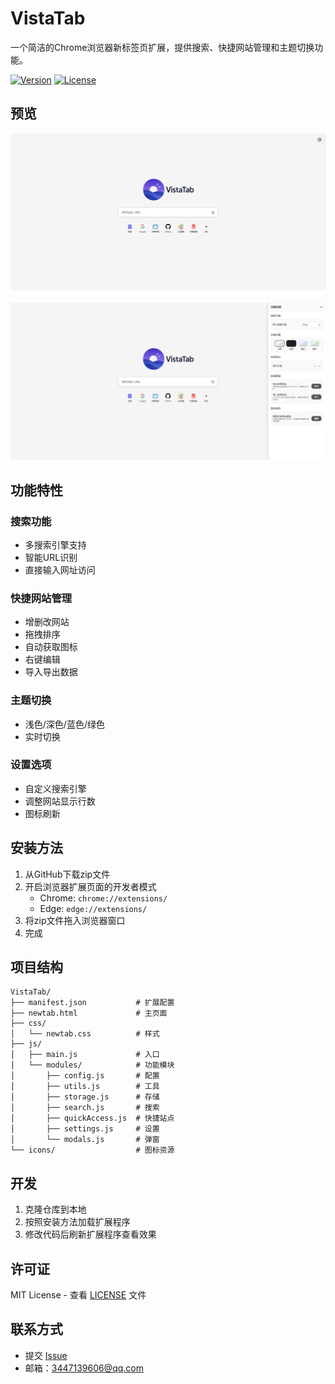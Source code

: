# VistaTab

一个简洁的Chrome浏览器新标签页扩展，提供搜索、快捷网站管理和主题切换功能。

[![Version](https://img.shields.io/badge/version-1.0.0-blue.svg)](https://github.com/abcdream-Lary/VistaTab/releases)
[![License](https://img.shields.io/badge/license-MIT-green.svg)](https://github.com/abcdream-Lary/VistaTab/blob/main/LICENSE)

## 预览

<div align="left">
  <img src="Preview/Preview01.png" alt="VistaTab预览1" width="650px" />
  <br/><br/>
  <img src="Preview/Preview02.png" alt="VistaTab预览2" width="650px" />
</div>

## 功能特性

### 搜索功能
- 多搜索引擎支持
- 智能URL识别
- 直接输入网址访问

### 快捷网站管理
- 增删改网站
- 拖拽排序
- 自动获取图标
- 右键编辑
- 导入导出数据

### 主题切换
- 浅色/深色/蓝色/绿色
- 实时切换

### 设置选项
- 自定义搜索引擎
- 调整网站显示行数
- 图标刷新

## 安装方法

1. 从GitHub下载zip文件
2. 开启浏览器扩展页面的开发者模式
   - Chrome: `chrome://extensions/`
   - Edge: `edge://extensions/`
3. 将zip文件拖入浏览器窗口
4. 完成

## 项目结构

```
VistaTab/
├── manifest.json           # 扩展配置
├── newtab.html             # 主页面
├── css/
│   └── newtab.css          # 样式
├── js/
│   ├── main.js             # 入口
│   └── modules/            # 功能模块
│       ├── config.js       # 配置
│       ├── utils.js        # 工具
│       ├── storage.js      # 存储
│       ├── search.js       # 搜索
│       ├── quickAccess.js  # 快捷站点
│       ├── settings.js     # 设置
│       └── modals.js       # 弹窗
└── icons/                  # 图标资源
```

## 开发
1. 克隆仓库到本地
2. 按照安装方法加载扩展程序
3. 修改代码后刷新扩展程序查看效果

## 许可证
MIT License - 查看 [LICENSE](LICENSE) 文件

## 联系方式
- 提交 [Issue](https://github.com/abcdream-Lary/VistaTab/issues)
- 邮箱：3447139606@qq.com